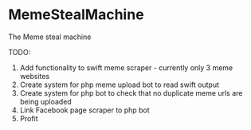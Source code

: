 # MemeStealMachine
The Meme steal machine

TODO:

1. Add functionality to swift meme scraper - currently only 3 meme websites
2. Create system for php meme upload bot to read swift output
3. Create system for php bot to check that no duplicate meme urls are being uploaded
4. Link Facebook page scraper to php bot
5. Profit
